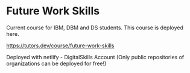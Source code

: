 # Future Work Skills

Current course for IBM, DBM and DS students. This course is deployed here.

https://tutors.dev/course/future-work-skills

Deployed with netlify - DigitalSkills Account (Only public repositories of organizations can be deployed for free!)